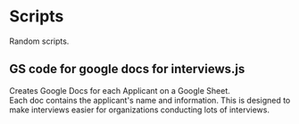 # Scripts
Random scripts. <br />

## GS code for google docs for interviews.js
Creates Google Docs for each Applicant on a Google Sheet. <br />
Each doc contains the applicant's name and information. This is designed to make interviews easier for organizations conducting lots of interviews. <br />

